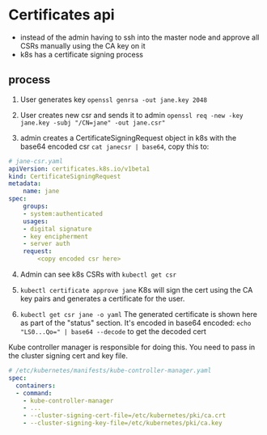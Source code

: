 # Certificates api

- instead of the admin having to ssh into the master node and approve all CSRs manually using the CA key on it
- k8s has a certificate signing process

## process
1. User generates key
`openssl genrsa -out jane.key 2048`

2. User creates new csr and sends it to admin
`openssl req -new -key jane.key -subj "/CN=jane" -out jane.csr"`

3. admin creates a CertificateSigningRequest object in k8s with the base64 encoded csr
`cat janecsr | base64`, copy this to:
```yaml
# jane-csr.yaml
apiVersion: certificates.k8s.io/v1beta1
kind: CertificateSigningRequest
metadata:
    name: jane
spec:
    groups:
    - system:authenticated
    usages:
    - digital signature
    - key encipherment
    - server auth
    request:
        <copy encoded csr here>
```

4. Admin can see k8s CSRs with `kubectl get csr`

5. `kubectl certificate approve jane`
K8s will sign the cert using the CA key pairs and generates a certificate for the user.

6. `kubectl get csr jane -o yaml`
The generated certificate is shown here as part of the "status" section. It's encoded in base64 encoded:
`echo "LS0...Qo=" | base64 --decode` to get the decoded cert

Kube controller manager is responsible for doing this. You need to pass in the cluster signing cert and key file.
```yaml
# /etc/kubernetes/manifests/kube-controller-manager.yaml
spec:
  containers:
  - command:
    - kube-controller-manager
    - ...
    - --cluster-signing-cert-file=/etc/kubernetes/pki/ca.crt
    - --cluster-signing-key-file=/etc/kubernetes/pki/ca.key